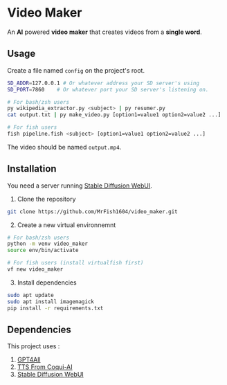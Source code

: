 # Video Maker
An **AI** powered **video maker** that creates videos from a **single word**.

## Usage
Create a file named `config` on the project's root.
```sh
SD_ADDR=127.0.0.1 # Or whatever address your SD server's using
SD_PORT=7860    # Or whatever port your SD server's listening on.
```
```sh
# For bash/zsh users
py wikipedia_extractor.py <subject> | py resumer.py
cat output.txt | py make_video.py [option1=value1 option2=value2 ...]
```

```sh
# For fish users
fish pipeline.fish <subject> [option1=value1 option2=value2 ...]
```
The video should be named `output.mp4`.

## Installation
You need a server running [Stable Diffusion WebUI](https://github.com/AUTOMATIC1111/stable-diffusion-webui).
1. Clone the repository
```sh
git clone https://github.com/MrFish1604/video_maker.git
```
2. Create a new virtual environnemnt
```sh
# For bash/zsh users
python -m venv video_maker
source env/bin/activate
```
```sh
# For fish users (install virtualfish first)
vf new video_maker
```

3. Install dependencies
```sh
sudo apt update
sudo apt install imagemagick
pip install -r requirements.txt
```

## Dependencies
This project uses :
1. [GPT4All](https://gpt4all.io/index.html)
2. [TTS From Coqui-AI](https://github.com/coqui-ai/TTS)
3. [Stable Diffusion WebUI](https://github.com/AUTOMATIC1111/stable-diffusion-webui)
